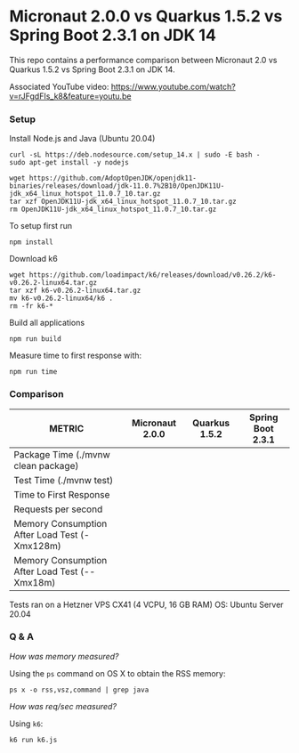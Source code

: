 # Micronaut 2.0.0  vs Quarkus 1.5.2 vs Spring Boot 2.3.1 on JDK 14

This repo contains a performance comparison between Micronaut 2.0 vs Quarkus 1.5.2 vs Spring Boot 2.3.1 on JDK 14. 

Associated YouTube video: https://www.youtube.com/watch?v=rJFgdFIs_k8&feature=youtu.be

### Setup

Install Node.js and Java (Ubuntu 20.04)

```
curl -sL https://deb.nodesource.com/setup_14.x | sudo -E bash -
sudo apt-get install -y nodejs

wget https://github.com/AdoptOpenJDK/openjdk11-binaries/releases/download/jdk-11.0.7%2B10/OpenJDK11U-jdk_x64_linux_hotspot_11.0.7_10.tar.gz
tar xzf OpenJDK11U-jdk_x64_linux_hotspot_11.0.7_10.tar.gz
rm OpenJDK11U-jdk_x64_linux_hotspot_11.0.7_10.tar.gz
```


To setup first run

```
npm install
``` 

Download k6

```
wget https://github.com/loadimpact/k6/releases/download/v0.26.2/k6-v0.26.2-linux64.tar.gz
tar xzf k6-v0.26.2-linux64.tar.gz
mv k6-v0.26.2-linux64/k6 .
rm -fr k6-*
```

Build all applications

```
npm run build
```

Measure time to first response with:

```
npm run time
```


### Comparison

| METRIC  | Micronaut 2.0.0  | Quarkus 1.5.2  | Spring Boot 2.3.1  |
|---|---|---|---|
| Package Time (./mvnw clean package)  |   |   |   |
| Test Time (./mvnw test)   |   |   |   |
| Time to First Response   |   |   |   |
| Requests per second   |   |   |   |
| Memory Consumption After Load Test (-Xmx128m)   |   |   |   |
| Memory Consumption After Load Test (--Xmx18m)   |   |   |   |


Tests ran on a Hetzner VPS CX41 (4 VCPU, 16 GB RAM)
OS: Ubuntu Server 20.04


### Q & A

*How was memory measured?*

Using the `ps` command on OS X to obtain the RSS memory:

```
ps x -o rss,vsz,command | grep java
```

*How was req/sec measured?*

Using `k6`:

```
k6 run k6.js
```
